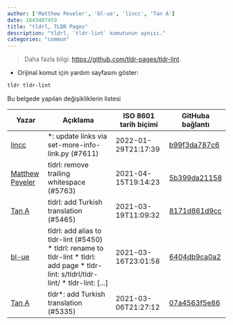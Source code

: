```yaml
---
author: ['Matthew Peveler', 'bl-ue', 'lincc', 'Tan A']
date: 1643487459
title: "tldrl, TLDR Pages"
description: "tldrl, `tldr-lint` komutunun aynısı."
categories: "common"
---
```

> Daha fazla bilgi: <https://github.com/tldr-pages/tldr-lint>.

- Orijinal komut için yardım sayfasını göster:

```bash
tldr tldr-lint
```
Bu belgede yapılan değişikliklerin listesi


Yazar | Açıklama | ISO 8601 tarih biçimi | GitHuba bağlantı
------|-----|-----|-----
[lincc](mailto:46962923+blueskyson@users.noreply.github.com) | *: update links via set-more-info-link.py (#7611) | 2022-01-29T21:17:39 | [b99f3da787c6](https://github.com/tldr-pages/tldr/commit/b99f3da787c6f43a545b9cb5ebd8265b1367fbc4)
[Matthew Peveler](mailto:matt.peveler@gmail.com) | tldrl: remove trailing whitespace (#5763) | 2021-04-15T19:14:23 | [5b399da21158](https://github.com/tldr-pages/tldr/commit/5b399da211586a0f5f0acb6a8ffc008ace2b06fd)
[Tan A](mailto:40173707+Yutyo@users.noreply.github.com) | tldrl: add Turkish translation (#5465) | 2021-03-19T11:09:32 | [8171d861d9cc](https://github.com/tldr-pages/tldr/commit/8171d861d9cc61f8ac1021619d27defdc5718d43)
[bl-ue](mailto:54780737+bl-ue@users.noreply.github.com) | tldrl: add alias to tldr-lint (#5450) * tldrl: rename to tldr-lint * tldrl: add page * tldr-lint: s/tldrl/tldr-lint/ * tldr-lint: [...] | 2021-03-16T23:01:58 | [6404db9ca0a2](https://github.com/tldr-pages/tldr/commit/6404db9ca0a2e102048d750c474ff687bce968ad)
[Tan A](mailto:40173707+Yutyo@users.noreply.github.com) | tldr*: add Turkish translation (#5335) | 2021-03-06T21:27:12 | [07a4563f5e86](https://github.com/tldr-pages/tldr/commit/07a4563f5e86dc1edf9bfd9196bc348d79a20882)

